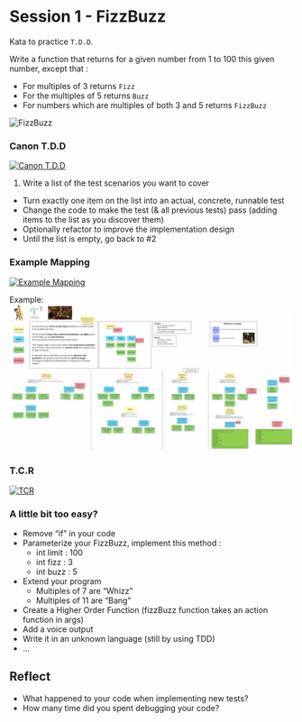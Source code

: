 # Session 1 - FizzBuzz
Kata to practice `T.D.D`.

Write a function that returns for a given number from 1 to 100 this given number, except that : 

- For multiples of 3 returns `Fizz`
- For the multiples of 5 returns `Buzz`
- For numbers which are multiples of both 3 and 5 returns `FizzBuzz`

![FizzBuzz](https://gblobscdn.gitbook.com/assets%2F-MAffO8xa1ZWmgZvfeK2%2F-MRjOd5QFjO3t1_uF11v%2F-MRjOzhK6HceS86U0Jt-%2Fimage.png?alt=media&token=2ac59d40-ac10-47b1-90ee-951609100f76)

### Canon T.D.D
[![Canon T.D.D](https://substackcdn.com/image/fetch/w_1456,c_limit,f_webp,q_auto:good,fl_progressive:steep/https%3A%2F%2Fsubstack-post-media.s3.amazonaws.com%2Fpublic%2Fimages%2F7491e124-9e22-4e55-b03b-68d76316dcba_1602x1076.jpeg)](https://tidyfirst.substack.com/p/canon-tdd)

1. Write a list of the test scenarios you want to cover
- Turn exactly one item on the list into an actual, concrete, runnable test
- Change the code to make the test (& all previous tests) pass (adding items to the list as you discover them)
- Optionally refactor to improve the implementation design
- Until the list is empty, go back to #2

### Example Mapping
[![Example Mapping](https://xtrem-tdd.netlify.app/assets/images/example-mapping-ef78551cd8afcf2f192a3ca752512616.webp)](https://xtrem-tdd.netlify.app/flavours/practices/example-mapping/)

Example:
[![Example Mapping du Bouchonnois](https://raw.githubusercontent.com/ythirion/refactoring-du-bouchonnois/main/example-mapping/example-mapping.webp)](https://github.com/ythirion/refactoring-du-bouchonnois)

### T.C.R
[![TCR](https://xp123.com/wp-content/uploads/2019/07/tcr.png)](https://medium.com/@kentbeck_7670/test-commit-revert-870bbd756864)

### A little bit too easy?
* Remove “if” in your code
* Parameterize your FizzBuzz, implement this method : 
   * int limit : 100
   * int fizz : 3
   * int buzz : 5
* Extend your program
   * Multiples of 7 are “Whizz”
   * Multiples of 11 are “Bang”
* Create a Higher Order Function (fizzBuzz function takes an action function in args)
* Add a voice output
* Write it in an unknown language (still by using TDD)
* ...

## Reflect
- What happened to your code when implementing new tests?
- How many time did you spent debugging your code?